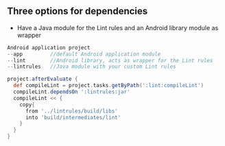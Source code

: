 ## Three options for dependencies

- Have a Java module for the Lint rules and an Android library module as wrapper

```java
Android application project
--app         //default Android application module
--lint        //Android library, acts as wrapper for the Lint rules
--lintrules   //Java module with your custom Lint rules
```

```groovy
project.afterEvaluate {
  def compileLint = project.tasks.getByPath(':lint:compileLint')
  compileLint.dependsOn ':lintrules:jar'
  compileLint << {
    copy{
      from '../lintrules/build/libs'
      into 'build/intermediates/lint'
    }
  }
}
```

